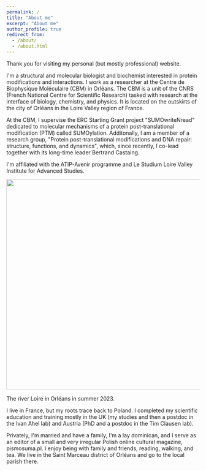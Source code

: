 ```yaml
---
permalink: /
title: "About me"
excerpt: "About me"
author_profile: true
redirect_from: 
  - /about/
  - /about.html
---
```


Thank you for visiting my personal (but mostly professional) website.

I'm a structural and molecular biologist and biochemist interested in protein modifications and interactions. I work as a researcher at the Centre de Biophysique Moléculaire (CBM) in Orléans. The CBM is a unit of the CNRS (French National Centre for Scientific Research) tasked with research at the interface of biology, chemistry, and physics. It is located on the outskirts of the city of Orléans in the Loire Valley region of France.

At the CBM, I supervise the ERC Starting Grant project "SUMOwriteNread" dedicated to molecular mechanisms of a protein post-translational modification (PTM) called SUMOylation. Additonally, I am a member of a research group, "Protein post-translational modifications and DNA repair: structure, functions, and dynamics", which, since recently, I co-lead together with its long-time leader Bertrand Castaing.

I'm affiliated with the ATIP-Avenir programme and Le Studium Loire Valley Institute for Advanced Studies.

<img src="https://msuskiewicz.github.io/images/orleans.png" width="550" />

The river Loire in Orléans in summer 2023.

I live in France, but my roots trace back to Poland. I completed my scientific education and training mostly in the UK (my studies and then a postdoc in the Ivan Ahel lab) and Austria (PhD and a postdoc in the Tim Clausen lab). 

Privately, I'm married and have a family, I'm a lay dominican, and I serve as an editor of a small and very irregular Polish online cultural magazine, pismosuma.pl. I enjoy being with family and friends, reading, walking, and tea. We live in the Saint Marceau district of Orléans and go to the local parish there. 

